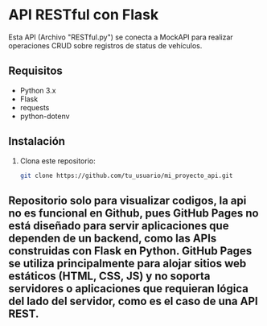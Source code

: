 # API RESTful con Flask

Esta API (Archivo "RESTful.py") se conecta a MockAPI para realizar operaciones CRUD sobre registros de status de vehículos.

## Requisitos

- Python 3.x
- Flask
- requests
- python-dotenv

## Instalación

1. Clona este repositorio:
   ```bash
   git clone https://github.com/tu_usuario/mi_proyecto_api.git


## Repositorio solo para visualizar codigos, la api no es funcional en Github, pues GitHub Pages no está diseñado para servir aplicaciones que dependen de un backend, como las APIs construidas con Flask en Python. GitHub Pages se utiliza principalmente para alojar sitios web estáticos (HTML, CSS, JS) y no soporta servidores o aplicaciones que requieran lógica del lado del servidor, como es el caso de una API REST.
